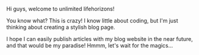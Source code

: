 Hi guys, welcome to unlimited lifehorizons!

You know what? This is crazy! I know little about coding, but I'm just thinking about creating a stylish blog page. 

I hope I can easily publish articles with my blog website in the near future, and that would be my paradise! Hmmm, let's wait for the magics...
